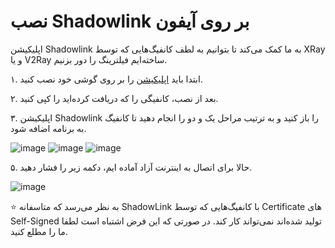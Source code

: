 # نصب Shadowlink بر روی آیفون

اپلیکیشن Shadowlink به ما کمک می‌کند تا بتوانیم به لطف کانفیگ‌هایی که توسط XRay و یا V2Ray ساخته‌ایم فیلترینگ را دور بزنیم.

۱. ابتدا باید [اپلیکیشن](https://apps.apple.com/us/app/shadowlink-shadowsocks-vpn/id1439686518) را بر روی گوشی خود نصب کنید. 

۲. بعد از نصب، کانفیگی را که دریافت کرده‌اید را کپی کنید.

۳. اپلیکیشن Shadowlink را باز کنید و به ترتیب مراحل یک و دو را انجام دهید تا کانفیگ به برنامه اضافه شود.

![image](https://user-images.githubusercontent.com/118040490/201843706-b0f9faf7-4fe0-49fb-a003-f5db43c95490.png)
![image](https://user-images.githubusercontent.com/118040490/202102955-ae5f0e7b-cdd0-4aae-afd0-62917a6d4269.png)
![image](https://user-images.githubusercontent.com/118040490/201843975-39e8a032-a8e7-4b7b-bf8a-1692f8007186.png)


۵. حالا برای اتصال به اینترنت آزاد آماده ایم، دکمه زیر را فشار دهید.

![image](https://user-images.githubusercontent.com/118040490/201845260-91f606e9-6c0e-4b67-aa30-33fe82ec29da.png)


⭐ به نظر می‌رسد که متاسفانه ShadowLink با کانفیگ‌هایی که توسط Certificate های Self-Signed تولید شده‌اند نمی‌تواند کار کند. در صورتی که این فرض اشتباه است لطفا ما را مطلع کنید.
